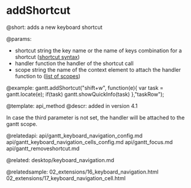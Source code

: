 addShortcut
=============

@short:
	adds a new keyboard shortcut 

@params:
- shortcut		string			the key name or the name of keys combination for a shortcut (<a href="desktop/keyboard_navigation.md#shortcutsyntax">shortcut syntax</a>)
- handler		function		the handler of the shortcut call
- scope 		string			the name of the context element to attach the handler function to (<a href="desktop/keyboard_navigation.md#scopes">list of scopes</a>)


@example:
gantt.addShortcut("shift+w", function(e){ 
    var task = gantt.locate(e); 
    if(task) 
        gantt.showQuickInfo(task)
},"taskRow");

@template:	api_method
@descr:
added in version 4.1

In case the third parameter is not set, the handler will be attached to the gantt scope.

@relatedapi:
api/gantt_keyboard_navigation_config.md
api/gantt_keyboard_navigation_cells_config.md
api/gantt_focus.md
api/gantt_removeshortcut.md


@related:
desktop/keyboard_navigation.md

@relatedsample:
02_extensions/16_keyboard_navigation.html
02_extensions/17_keyboard_navigation_cell.html
